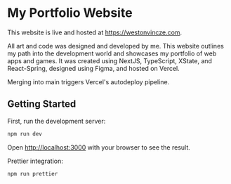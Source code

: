 # My Portfolio Website

This website is live and hosted at https://westonvincze.com.

All art and code was designed and developed by me. This website outlines my path into the development world and showcases my portfolio of web apps and games. It was created using NextJS, TypeScript, XState, and React-Spring, designed using Figma, and hosted on Vercel.

Merging into main triggers Vercel's autodeploy pipeline.

## Getting Started

First, run the development server:

```bash
npm run dev
```

Open [http://localhost:3000](http://localhost:3000) with your browser to see the result.

Prettier integration:

```bash
npm run prettier
```
